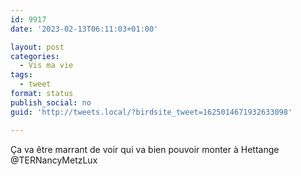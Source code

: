 ```yaml
---
id: 9917
date: '2023-02-13T06:11:03+01:00'

layout: post
categories:
  - Vis ma vie
tags:
  - tweet
format: status
publish_social: no
guid: 'http://tweets.local/?birdsite_tweet=1625014671932633098'

---
```


Ça va être marrant de voir qui va bien pouvoir monter à Hettange @TERNancyMetzLux